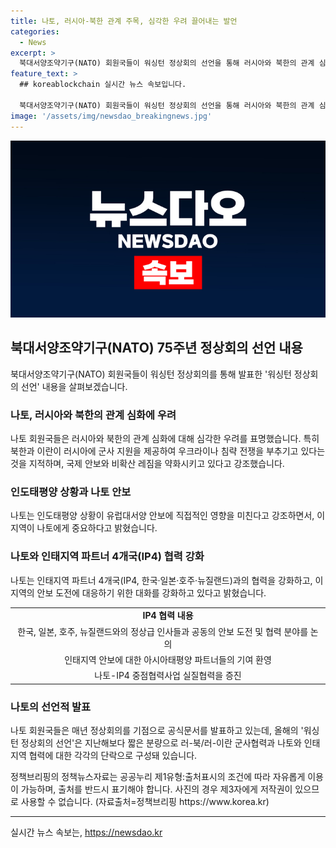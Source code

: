 ```yaml
---
title: 나토, 러시아-북한 관계 주목, 심각한 우려 끌어내는 발언
categories:
  - News
excerpt: >
  북대서양조약기구(NATO) 회원국들이 워싱턴 정상회의 선언을 통해 러시아와 북한의 관계 심화에 우려를 표현하고, 인도태평양이 유럽대서양 안보에 미치는 영향을 강조했다. 또한, 인태지역 파트너 4개국(IP4)와의 협력 강화, 유엔 안보리 결의 위반 등에 대한 강력한 규탄도 담겼다. 이에 대한 나토 회원국들의 공식 입장을 반영한 워싱턴 정상회의 선언은 총 38개항으로 이뤄져 있으며, 유럽대서양 안보를 강화하기 위한 협력을 강조하고 있다.
feature_text: >
  ## koreablockchain 실시간 뉴스 속보입니다.

  북대서양조약기구(NATO) 회원국들이 워싱턴 정상회의 선언을 통해 러시아와 북한의 관계 심화에 우려를 표현하고, 인도태평양이 유럽대서양 안보에 미치는 영향을 강조했다. 또한, 인태지역 파트너 4개국(IP4)와의 협력 강화, 유엔 안보리 결의 위반 등에 대한 강력한 규탄도 담겼다. 이에 대한 나토 회원국들의 공식 입장을 반영한 워싱턴 정상회의 선언은 총 38개항으로 이뤄져 있으며, 유럽대서양 안보를 강화하기 위한 협력을 강조하고 있다.
image: '/assets/img/newsdao_breakingnews.jpg'
---
```


<p><img src="/assets/img/newsdao_breakingnews.jpg" alt="koreablockchain 속보" /></p>

<h2 data-ke-size="size26">북대서양조약기구(NATO) 75주년 정상회의 선언 내용</h2>

<p data-ke-size="size16">북대서양조약기구(NATO) 회원국들이 워싱턴 정상회의를 통해 발표한 '워싱턴 정상회의 선언' 내용을 살펴보겠습니다.</p>

<h3>나토, 러시아와 북한의 관계 심화에 우려</h3>

<p data-ke-size="size16">나토 회원국들은 러시아와 북한의 관계 심화에 대해 심각한 우려를 표명했습니다. 특히 북한과 이란이 러시아에 군사 지원을 제공하여 우크라이나 침략 전쟁을 부추기고 있다는 것을 지적하며, 국제 안보와 비확산 레짐을 약화시키고 있다고 강조했습니다.</p>

<h3>인도태평양 상황과 나토 안보</h3>

<p data-ke-size="size16">나토는 인도태평양 상황이 유럽대서양 안보에 직접적인 영향을 미친다고 강조하면서, 이 지역이 나토에게 중요하다고 밝혔습니다.</p>

<h3>나토와 인태지역 파트너 4개국(IP4) 협력 강화</h3>

<p data-ke-size="size16">나토는 인태지역 파트너 4개국(IP4, 한국·일본·호주·뉴질랜드)과의 협력을 강화하고, 이 지역의 안보 도전에 대응하기 위한 대화를 강화하고 있다고 밝혔습니다.</p>

<table>
  <tr>
    <td style="text-align: center; height: 17px;"><b>IP4 협력 내용</b></td>
  </tr>
  <tr>
    <td style="text-align: center; height: 17px;">한국, 일본, 호주, 뉴질랜드와의 정상급 인사들과 공동의 안보 도전 및 협력 분야를 논의</td>
  </tr>
  <tr>
    <td style="text-align: center; height: 17px;">인태지역 안보에 대한 아시아태평양 파트너들의 기여 환영</td>
  </tr>
  <tr>
    <td style="text-align: center; height: 17px;">나토-IP4 중점협력사업 실질협력을 증진</td>
  </tr>
</table>

<h3>나토의 선언적 발표</h3>

<p data-ke-size="size16">나토 회원국들은 매년 정상회의를 기점으로 공식문서를 발표하고 있는데, 올해의 '워싱턴 정상회의 선언'은 지난해보다 짧은 분량으로 러-북/러-이란 군사협력과 나토와 인태지역 협력에 대한 각각의 단락으로 구성돼 있습니다.</p>

<p data-ke-size="size16">정책브리핑의 정책뉴스자료는 공공누리 제1유형:출처표시의 조건에 따라 자유롭게 이용이 가능하며, 출처를 반드시 표기해야 합니다. 사진의 경우 제3자에게 저작권이 있으므로 사용할 수 없습니다. (자료출처=정책브리핑 https://www.korea.kr)</p>

<hr>
실시간 뉴스 속보는, <a href="https://newsdao.kr" rel="dofollow">https://newsdao.kr</a>


